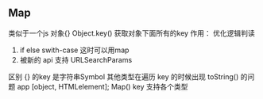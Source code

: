 ## Map
类似于一个js 对象{}
Object.key() 获取对象下面所有的key
作用： 优化逻辑判读
1. if else  swith-case  这时可以用map
2. 被新的 api 支持 URLSearchParams

区别
{} 的key 是字符串Symbol 其他类型在遍历 key 的时候出现 toString() 的问题
app [object, HTMLelement];
Map() key 支持各个类型
